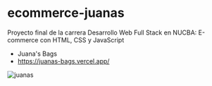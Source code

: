 # ecommerce-juanas

Proyecto final de la carrera Desarrollo Web Full Stack en NUCBA: E-commerce con HTML, CSS y JavaScript  
- Juana's Bags
- https://juanas-bags.vercel.app/

![juanas](https://user-images.githubusercontent.com/99261724/167211804-05a30a1e-5e7b-4df8-907f-a3e7e5edf391.png)
